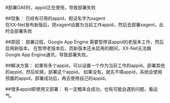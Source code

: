 #部署GAE时，appid正在使用，导致部署失败

##现象：
  已经有可用的appid，假设名字为xagent  
  在XX-Net发布新版后，把xagent设置为当前工作appid，然后去部署xagent，此时会部署失败

##原因：
  部署过程，Google App Engine 需要暂停该appid的老版本工作，然后启用新版本。
  在暂停老版本后，而新版本还未启用的期间，XX-Net无法跟Google App Engine通讯，导致部署失败。

##解决方案：
  如果有多个appid，可以设置一个作为当前工作的appid，部署其他的appid，然后轮换，部署这个appid。
  如果没有，就先不填appid，系统会使用预置的appid，部署成功后，再去使用自己的appid。

##很多appid即使用又部署：
  有一定概率会成功，也有可能会遇到问题，看运气。
